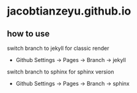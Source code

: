 # jacobtianzeyu.github.io

## how to use
switch branch to jekyll for classic render
 - Github Settings -> Pages -> Branch -> jekyll

switch branch to sphinx for sphinx version
 - Github Settings -> Pages -> Branch -> sphinx

